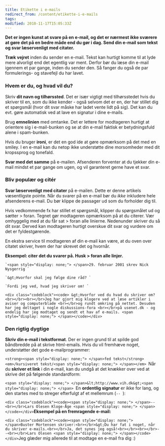 ```yaml
---
title: Etikette i e-mails
redirect_from: /content/etikette-i-e-mails
tags:
modified: 2010-11-17T15:05:33Z
---
```


**Det er ingen kunst at svare på en e-mail, og det er nærmest ikke sværere at gøre det på en bedre måde end du gør i dag. Send din e-mail som tekst og svar læservenligt med citater.**

**Træk vejret** inden du sender en e-mail. Tekst kan hurtigt komme til at lyde mere alvorligt end det egentlig var ment. Derfor bør du læse din e-mail igennem et par gange, inden du sender den. Så fanger du også de par formulerings- og stavefejl du har lavet.

### Hvem er du, og hvad vil du?

Skriv **dit navn og tilhørssted**. Det er især vigtigt med tilhørsstedet hvis du skriver til en, som du ikke kender - også selvom det er en, der har stillet dig et spørgsmål (hvor dit svar måske har ladet vente lidt på sig). Det kan du evt. gøre automatisk ved at lave en signatur i dine e-mails.

Brug **emnelinien** med omtanke. Det er lettere for modtageren hurtigt at orientere sig i e-mail-bunken og se at din e-mail faktisk er betydningsfuld alene i spam-bunken.

Hvis du bruger **ironi**, er det en god ide at gøre opmærksom på det med en smiley. I en e-mail kan du netop ikke understøtte dine morsomheder med dit kropssprog og tonefald.

**Svar med det samme** på e-mailen. Afsenderen forventer at du tjekker din e-mail mindst et par gange om ugen, og vil garanteret gerne have et svar.

### Bliv populær og citér

**Svar læservenligt med citater** på e-mailen. Dette er denne artikels væsentligste pointe. Når du svarer på en e-mail bør du _ikke_ inkludere hele afsenderens e-mail. Du bør klippe de passager ud som du forholder dig til.

Hvis vedkommende fx har stillet et spørgsmål, klipper du spørgsmålet ud og sætter > foran. Tegnet gør modtageren opmærksom på at du citerer. Vær omhyggelig med at du får sat > foran alle linierne. Nedenunder skriver du så dit svar. Derved kan modtageren hurtigt overskue dit svar og vurdere om det er fyldestgørende.

En ekstra service til modtageren af din e-mail kan være, at du oven over citatet skriver, hvem der har skrevet det og hvornår.

**Eksempel: citer det du svarer på. Husk > foran alle linjer.**

```
`<span style="display: none;"> </span>29. februar 2001 skrev Nick Nysgerrig `

`&gt;Hvorfor skal jeg følge dine råd? `

`Fordi jeg ved, hvad jeg skriver om! `

<div class="codeblock"><code> &gt;Hvorfor ved du hvad du skriver om?<br></br><br></br>Jeg har gjort mig klogere ved at læse artikler i aviser og computerblade <br></br>og rundt omkring på nettet. Desuden har jeg deltaget i nogle diskussions-fora <br></br>på usenet.dk - og endelig har jeg modtaget og sendt et hav af e-mails. <span style="display: none;"> </span></code></div>
```
### Den rigtig dygtige

**Skriv din e-mail i tekstformat**. Der er ingen grund til at spilde god båndbredde på at skrive html-emails. Hvis du vil fremhæve noget, understøtter det gode e-mailprogrammer:

`<strong><span style="display: none;"> </span>fed tekst</strong> <em>/kursiveret tekst/<span style="display: none;"> </span></em> `Når du **skriver et link** i din e-mail, kan du undgå at det knækker over ved at skrive det på følgende standardform:

`<span style="display: none;"> </span>&lt;http://www.vih.dk&gt;<span style="display: none;"> </span> `En **ordentlig signatur** er ikke for lang, og den startes med to streger efterfulgt af et mellemrum (`-- `):

`<div class="codeblock"><code><span style="display: none;"> </span>--<br></br>Lars Olesen Kloge-Åge <span style="display: none;"> </span></code></div>`**Eksempel på en fremragende e-mail:**

`<div class="codeblock"><code><span style="display: none;"> </span>Buster Mortensen skriver:<br></br>&gt;Du har fat i noget, når du skriver e-mails.<br></br>Ja, det synes jeg også!<br></br><br></br>--<br></br>Lars Olesen <span style="display: none;"> </span></code></div>`Jeg glæder mig allerede til at modtage en e-mail fra dig :)
